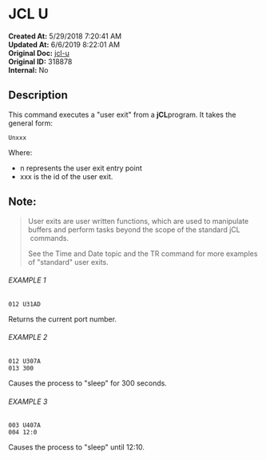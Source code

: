 # JCL U

**Created At:** 5/29/2018 7:20:41 AM  
**Updated At:** 6/6/2019 8:22:01 AM  
**Original Doc:** [jcl-u](https://docs.jbase.com/45792-jcl/jcl-u)  
**Original ID:** 318878  
**Internal:** No  


## Description 

This command executes a "user exit" from a **jCL**program. It takes the general form:

```
Unxxx
```

Where:

- n represents the user exit entry point
- xxx is the id of the user exit.




## Note: 


> User exits are user written functions, which are used to manipulate buffers and perform tasks beyond the scope of the standard jCL  commands.
> 
> See the Time and Date topic and the TR command for more examples of "standard" user exits.




###### EXAMPLE 1

```
012 U31AD
```

Returns the current port number.



###### EXAMPLE 2

```
012 U307A
013 300
```

Causes the process to "sleep" for 300 seconds.



###### EXAMPLE 3

```
003 U407A
004 12:0
```

Causes the process to "sleep" until 12:10.




